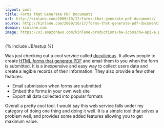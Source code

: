 ```yaml
---
layout: post
title: Forms that Generate PDF Documents
url: http://kinlane.com/2009/10/17/forms-that-generate-pdf-documents/
source: http://kinlane.com/2009/10/17/forms-that-generate-pdf-documents/
domain: kinlane.com
image: https://s3.amazonaws.com/kinlane-productions/bw-icons/bw-api-a.png
---
```

{% include JB/setup %}

<p>
     Was just checking out a cool service called <a href="http://www.doculicious.com">doculicious</a>. It allows people to create <a href="http://www.doculicious.com">HTML forms that generate PDF</a> and email them to you when the form is submitted. It is a inexpensive and easy way to collect users data and create a legible records of their information. They also provide a few other features:
</p>
<ul class="mainlist">
     <li>Email submission when forms are submitted
     </li>
     <li>Embed the forms in your own web site
     </li>
     <li>Export all data collected into popular formats
     </li>
</ul>
<p>
     Overall a pretty cool tool. I would say this web service falls under my category of doing one thing and doing it well. It is a simple tool that solves a problem well, and provides some added features allowing you to get maximum value.
</p>